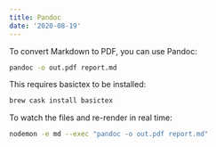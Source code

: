 ```yaml
---
title: Pandoc 
date: '2020-08-19'
---
```


To convert Markdown to PDF, you can use Pandoc:

```bash
pandoc -o out.pdf report.md
```

This requires basictex to be installed:

```bash
brew cask install basictex
```

To watch the files and re-render in real time:

```bash
nodemon -e md --exec "pandoc -o out.pdf report.md"
```
